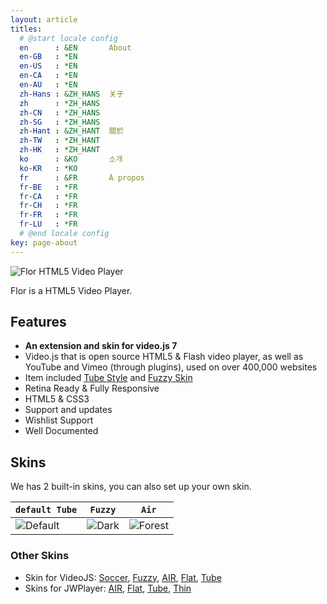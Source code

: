 ```yaml
---
layout: article
titles:
  # @start locale config
  en      : &EN       About
  en-GB   : *EN
  en-US   : *EN
  en-CA   : *EN
  en-AU   : *EN
  zh-Hans : &ZH_HANS  关于
  zh      : *ZH_HANS
  zh-CN   : *ZH_HANS
  zh-SG   : *ZH_HANS
  zh-Hant : &ZH_HANT  關於
  zh-TW   : *ZH_HANT
  zh-HK   : *ZH_HANT
  ko      : &KO       소개
  ko-KR   : *KO
  fr      : &FR       À propos
  fr-BE   : *FR
  fr-CA   : *FR
  fr-CH   : *FR
  fr-FR   : *FR
  fr-LU   : *FR
  # @end locale config
key: page-about
---
```


![Flor HTML5 Video Player ](https://s3.envato.com/files/293604283/preview/2.png)

Flor is a HTML5 Video Player.


## Features

- **An extension and skin for video.js 7**
- Video.js that is open source HTML5 & Flash video player, as well as YouTube and Vimeo (through plugins), used on over 400,000 websites
- Item included [Tube Style](https://codecanyon.net/item/tube-skin-retina-for-videojs/17661814) and [Fuzzy Skin](https://codecanyon.net/item/fuzzy-skin-retina-for-videojs/25162597)
- Retina Ready & Fully Responsive
- HTML5 & CSS3
- Support and updates
- Wishlist Support
- Well Documented

## Skins

We has 2 built-in skins, you can also set up your own skin.

| `default Tube` | `Fuzzy` | `Air` |
| --- |  --- | --- |
| ![Default](https://raw.githubusercontent.com/kitian616/jekyll-TeXt-theme/master/screenshots/skins_default.jpg) | ![Dark](https://raw.githubusercontent.com/kitian616/jekyll-TeXt-theme/master/screenshots/skins_dark.jpg) | ![Forest](https://raw.githubusercontent.com/kitian616/jekyll-TeXt-theme/master/screenshots/skins_forest.jpg) |

### Other Skins
- Skin for VideoJS: [Soccer](https://codecanyon.net/item/soccer-skin-for-videojs/25296862), [Fuzzy](https://codecanyon.net/item/fuzzy-skin-retina-for-videojs/25162597), [AIR](https://codecanyon.net/item/air-skin-retina-for-videojs/22886702), [Flat](https://codecanyon.net/item/flat-skin-retina-for-videojs/14291168), [Tube](https://codecanyon.net/item/tube-skin-retina-for-videojs/17661814)
- Skins for JWPlayer: [AIR](https://codecanyon.net/item/air-skin-for-jw6/15106240), [Flat](https://codecanyon.net/item/flat-skin-retina-for-jw-player/12752001), [Tube](https://codecanyon.net/item/tube-skin-retina-for-jw7/18213167), [Thin](https://codecanyon.net/item/thin-skin-retina-for-jw-player/13834750)
